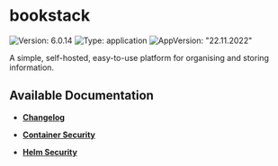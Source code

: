 # bookstack

![Version: 6.0.14](https://img.shields.io/badge/Version-6.0.14-informational?style=flat-square) ![Type: application](https://img.shields.io/badge/Type-application-informational?style=flat-square) ![AppVersion: "22.11.2022"](https://img.shields.io/badge/AppVersion-"22.11.2022"-informational?style=flat-square)

A simple, self-hosted, easy-to-use platform for organising and storing information.

## Available Documentation

- [**Changelog**](CHANGELOG)

- [**Container Security**](container-security)

- [**Helm Security**](helm-security)


